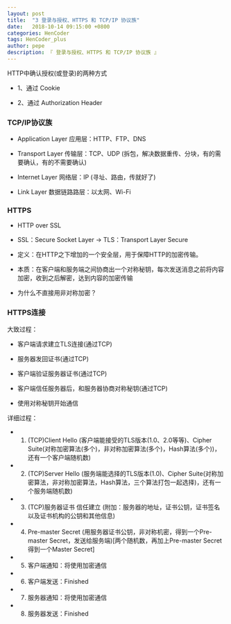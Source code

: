 ```yaml
---
layout: post
title:  "3 登录与授权、HTTPS 和 TCP/IP 协议族"
date:   2018-10-14 09:15:00 +0800
categories: HenCoder
tags: HenCoder_plus
author: pepe
description: 『 登录与授权、HTTPS 和 TCP/IP 协议族 』
---
```


HTTP中确认授权(或登录)的两种方式

* 1、通过 Cookie

* 2、通过 Authorization Header


### TCP/IP协议族

* Application Layer 应用层：HTTP、FTP、DNS 

* Transport Layer 传输层：TCP、UDP  (拆包，解决数据重传、分块，有的需要确认，有的不需要确认)

* Internet Layer 网络层：IP  (寻址、路由，传就好了)

* Link Layer 数据链路路层：以太网、Wi-Fi 


### HTTPS

* HTTP over SSL

* SSL：Secure Socket Layer -> TLS：Transport Layer Secure

* 定义：在HTTP之下增加的一个安全层，用于保障HTTP的加密传输。

* 本质：在客户端和服务端之间协商出一个对称秘钥，每次发送消息之前将内容加密，收到之后解密，达到内容的加密传输

* 为什么不直接用非对称加密？

### HTTPS连接

大致过程：

* 客户端请求建立TLS连接(通过TCP)

* 服务器发回证书(通过TCP)

* 客户端验证服务器证书(通过TCP)

* 客户端信任服务器后，和服务器协商对称秘钥(通过TCP)

* 使用对称秘钥开始通信 


详细过程：

* 1. (TCP)Client Hello (客户端能接受的TLS版本(1.0、2.0等等)、Cipher Suite(对称加密算法(多个)，非对称加密算法(多个)，Hash算法(多个))，还有一个客户端随机数)
* 2. (TCP)Server Hello (服务端能选择的TLS版本(1.0)、Cipher Suite(对称加密算法，非对称加密算法，Hash算法，三个算法打包一起选择)，还有一个服务端随机数)
* 3. (TCP)服务器证书 信任建立 (附加：服务器的地址，证书公钥，证书签名以及证书机构的公钥和其他信息)
* 4. Pre-master Secret (用服务器证书公钥，非对称机密，得到一个Pre-master Secret，发送给服务端)[两个随机数，再加上Pre-master Secret得到一个Master Secret]
* 5. 客户端通知：将使用加密通信 
* 6. 客户端发送：Finished 
* 7. 服务器通知：将使用加密通信 
* 8. 服务器发送：Finished 